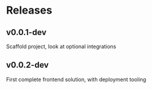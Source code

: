 # Releases

## v0.0.1-dev

  Scaffold project, look at optional integrations

## v0.0.2-dev

  First complete frontend solution, with deployment tooling